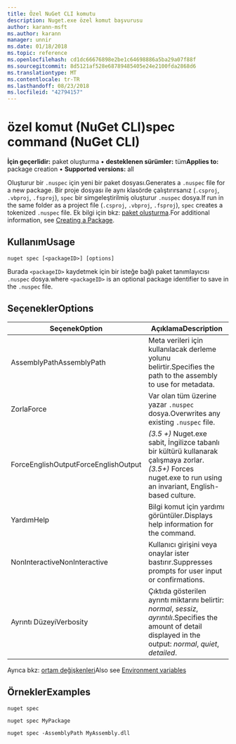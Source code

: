 ```yaml
---
title: Özel NuGet CLI komutu
description: Nuget.exe özel komut başvurusu
author: karann-msft
ms.author: karann
manager: unnir
ms.date: 01/18/2018
ms.topic: reference
ms.openlocfilehash: cd1dc66676898e2be1c64698886a5ba29a07f88f
ms.sourcegitcommit: 8d5121af528e68789485405e24e2100fda2868d6
ms.translationtype: MT
ms.contentlocale: tr-TR
ms.lasthandoff: 08/23/2018
ms.locfileid: "42794157"
---
```

# <a name="spec-command-nuget-cli"></a><span data-ttu-id="fe58b-103">özel komut (NuGet CLI)</span><span class="sxs-lookup"><span data-stu-id="fe58b-103">spec command (NuGet CLI)</span></span>

<span data-ttu-id="fe58b-104">**İçin geçerlidir:** paket oluşturma &bullet; **desteklenen sürümler:** tüm</span><span class="sxs-lookup"><span data-stu-id="fe58b-104">**Applies to:** package creation &bullet; **Supported versions:** all</span></span>

<span data-ttu-id="fe58b-105">Oluşturur bir `.nuspec` için yeni bir paket dosyası.</span><span class="sxs-lookup"><span data-stu-id="fe58b-105">Generates a `.nuspec` file for a new package.</span></span> <span data-ttu-id="fe58b-106">Bir proje dosyası ile aynı klasörde çalıştırırsanız (`.csproj`, `.vbproj`, `.fsproj`), `spec` bir simgeleştirilmiş oluşturur `.nuspec` dosya.</span><span class="sxs-lookup"><span data-stu-id="fe58b-106">If run in the same folder as a project file (`.csproj`, `.vbproj`, `.fsproj`), `spec` creates a tokenized `.nuspec` file.</span></span> <span data-ttu-id="fe58b-107">Ek bilgi için bkz: [paket oluşturma](../create-packages/creating-a-package.md).</span><span class="sxs-lookup"><span data-stu-id="fe58b-107">For additional information, see [Creating a Package](../create-packages/creating-a-package.md).</span></span>

## <a name="usage"></a><span data-ttu-id="fe58b-108">Kullanım</span><span class="sxs-lookup"><span data-stu-id="fe58b-108">Usage</span></span>

```cli
nuget spec [<packageID>] [options]
```

<span data-ttu-id="fe58b-109">Burada `<packageID>` kaydetmek için bir isteğe bağlı paket tanımlayıcısı `.nuspec` dosya.</span><span class="sxs-lookup"><span data-stu-id="fe58b-109">where `<packageID>` is an optional package identifier to save in the `.nuspec` file.</span></span>

## <a name="options"></a><span data-ttu-id="fe58b-110">Seçenekler</span><span class="sxs-lookup"><span data-stu-id="fe58b-110">Options</span></span>

| <span data-ttu-id="fe58b-111">Seçenek</span><span class="sxs-lookup"><span data-stu-id="fe58b-111">Option</span></span> | <span data-ttu-id="fe58b-112">Açıklama</span><span class="sxs-lookup"><span data-stu-id="fe58b-112">Description</span></span> |
| --- | --- |
| <span data-ttu-id="fe58b-113">AssemblyPath</span><span class="sxs-lookup"><span data-stu-id="fe58b-113">AssemblyPath</span></span> | <span data-ttu-id="fe58b-114">Meta verileri için kullanılacak derleme yolunu belirtir.</span><span class="sxs-lookup"><span data-stu-id="fe58b-114">Specifies the path to the assembly to use for metadata.</span></span> |
| <span data-ttu-id="fe58b-115">Zorla</span><span class="sxs-lookup"><span data-stu-id="fe58b-115">Force</span></span> | <span data-ttu-id="fe58b-116">Var olan tüm üzerine yazar `.nuspec` dosya.</span><span class="sxs-lookup"><span data-stu-id="fe58b-116">Overwrites any existing `.nuspec` file.</span></span> |
| <span data-ttu-id="fe58b-117">ForceEnglishOutput</span><span class="sxs-lookup"><span data-stu-id="fe58b-117">ForceEnglishOutput</span></span> | <span data-ttu-id="fe58b-118">*(3.5 +)*  Nuget.exe sabit, İngilizce tabanlı bir kültürü kullanarak çalışmaya zorlar.</span><span class="sxs-lookup"><span data-stu-id="fe58b-118">*(3.5+)* Forces nuget.exe to run using an invariant, English-based culture.</span></span> |
| <span data-ttu-id="fe58b-119">Yardım</span><span class="sxs-lookup"><span data-stu-id="fe58b-119">Help</span></span> | <span data-ttu-id="fe58b-120">Bilgi komut için yardımı görüntüler.</span><span class="sxs-lookup"><span data-stu-id="fe58b-120">Displays help information for the command.</span></span> |
| <span data-ttu-id="fe58b-121">NonInteractive</span><span class="sxs-lookup"><span data-stu-id="fe58b-121">NonInteractive</span></span> | <span data-ttu-id="fe58b-122">Kullanıcı girişini veya onaylar ister bastırır.</span><span class="sxs-lookup"><span data-stu-id="fe58b-122">Suppresses prompts for user input or confirmations.</span></span> |
| <span data-ttu-id="fe58b-123">Ayrıntı Düzeyi</span><span class="sxs-lookup"><span data-stu-id="fe58b-123">Verbosity</span></span> | <span data-ttu-id="fe58b-124">Çıktıda gösterilen ayrıntı miktarını belirtir: *normal*, *sessiz*, *ayrıntılı*.</span><span class="sxs-lookup"><span data-stu-id="fe58b-124">Specifies the amount of detail displayed in the output: *normal*, *quiet*, *detailed*.</span></span> |

<span data-ttu-id="fe58b-125">Ayrıca bkz: [ortam değişkenleri](cli-ref-environment-variables.md)</span><span class="sxs-lookup"><span data-stu-id="fe58b-125">Also see [Environment variables](cli-ref-environment-variables.md)</span></span>

## <a name="examples"></a><span data-ttu-id="fe58b-126">Örnekler</span><span class="sxs-lookup"><span data-stu-id="fe58b-126">Examples</span></span>

```cli
nuget spec

nuget spec MyPackage

nuget spec -AssemblyPath MyAssembly.dll
```
